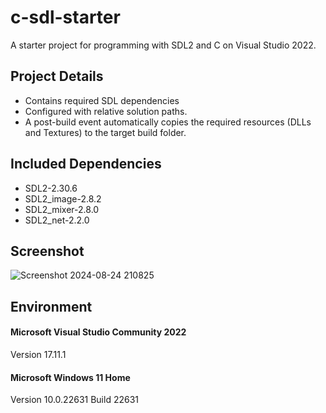 # c-sdl-starter

A starter project for programming with SDL2 and C on Visual Studio 2022.

## Project Details

- Contains required SDL dependencies 
- Configured with relative solution paths.
- A post-build event automatically copies the required resources (DLLs and Textures) to the target build folder.

## Included Dependencies

- SDL2-2.30.6
- SDL2_image-2.8.2
- SDL2_mixer-2.8.0
- SDL2_net-2.2.0

## Screenshot

![Screenshot 2024-08-24 210825](https://github.com/user-attachments/assets/7597acbe-52b5-4490-84d3-1b2c7c4962c8)

## Environment

#### Microsoft Visual Studio Community 2022
Version 17.11.1

#### Microsoft Windows 11 Home
Version	10.0.22631 Build 22631
